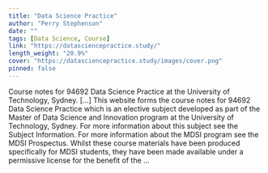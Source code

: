 ```yaml
---
title: "Data Science Practice"
author: "Perry Stephenson"
date: ""
tags: [Data Science, Course]
link: "https://datasciencepractice.study/"
length_weight: "20.9%"
cover: "https://datasciencepractice.study/images/cover.png"
pinned: false
---
```


Course notes for 94692 Data Science Practice at the University of Technology, Sydney. [...] This website forms the course notes for
94692 Data Science
Practice which is an
elective subject developed as part of the Master of Data Science and
Innovation
program at the University of Technology, Sydney.
For more information about this subject see the Subject Information. For more
information about the MDSI program see the MDSI
Prospectus. Whilst these course materials have been produced specifically for MDSI
students, they have been made available under a permissive
license for the benefit of the  ...
